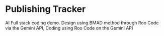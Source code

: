 # Publishing Tracker
AI Full stack coding demo. 
Design using BMAD method through Roo Code via the Gemini API, Coding using Roo Code on the Gemini API
